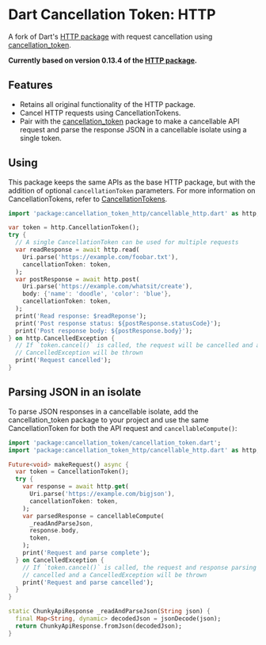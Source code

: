 # Dart Cancellation Token: HTTP

A fork of Dart's [HTTP package](https://pub.dev/packages/http) with request cancellation using [cancellation_token](https://pub.dev/packages/cancellation_token).

**Currently based on version 0.13.4 of the [HTTP package](https://pub.dev/packages/http/versions/0.13.4).**

## Features

* Retains all original functionality of the HTTP package.
* Cancel HTTP requests using CancellationTokens.
* Pair with the [cancellation_token](https://pub.dev/packages/cancellation_token) package to make a cancellable API request and parse the response JSON in a cancellable isolate using a single token.

## Using

This package keeps the same APIs as the base HTTP package, but with the addition of optional `cancellationToken` parameters. For more information on CancellationTokens, refer to [CancellationTokens](https://pub.dev/packages/cancellation_token#cancellation-tokens).

```dart
import 'package:cancellation_token_http/cancellable_http.dart' as http;

var token = http.CancellationToken();
try {
  // A single CancellationToken can be used for multiple requests
  var readResponse = await http.read(
    Uri.parse('https://example.com/foobar.txt'),
    cancellationToken: token,
  );
  var postResponse = await http.post(
    Uri.parse('https://example.com/whatsit/create'),
    body: {'name': 'doodle', 'color': 'blue'},
    cancellationToken: token,
  );
  print('Read response: $readReponse');
  print('Post response status: ${postResponse.statusCode}');
  print('Post response body: ${postResponse.body}');
} on http.CancelledException {
  // If `token.cancel()` is called, the request will be cancelled and a
  // CancelledException will be thrown
  print('Request cancelled');
}
```

## Parsing JSON in an isolate

To parse JSON responses in a cancellable isolate, add the cancellation_token package to your project and use the same CancellationToken for both the API request and `cancellableCompute()`:

```dart
import 'package:cancellation_token/cancellation_token.dart';
import 'package:cancellation_token_http/cancellable_http.dart' as http;

Future<void> makeRequest() async {
  var token = CancellationToken();
  try {
    var response = await http.get(
      Uri.parse('https://example.com/bigjson'),
      cancellationToken: token,
    );
    var parsedResponse = cancellableCompute(
      _readAndParseJson,
      response.body,
      token,
    );
    print('Request and parse complete');
  } on CancelledException {
    // If `token.cancel()` is called, the request and response parsing will be
    // cancelled and a CancelledException will be thrown
    print('Request and parse cancelled');
  }
}

static ChunkyApiResponse _readAndParseJson(String json) {
  final Map<String, dynamic> decodedJson = jsonDecode(json);
  return ChunkyApiResponse.fromJson(decodedJson);
}
```
